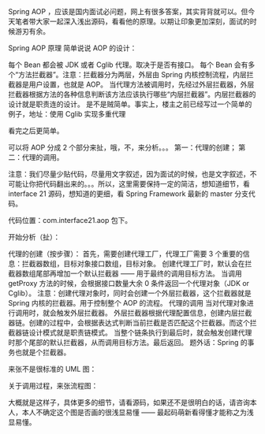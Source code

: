 Spring AOP ，应该是国内面试必问题，网上有很多答案，其实背背就可以。但今天笔者带大家一起深入浅出源码，看看他的原理。以期让印象更加深刻，面试的时候游刃有余。

Spring AOP 原理
简单说说 AOP 的设计：

每个 Bean 都会被 JDK 或者 Cglib 代理。取决于是否有接口。
每个 Bean 会有多个“方法拦截器”。注意：拦截器分为两层，外层由 Spring 内核控制流程，内层拦截器是用户设置，也就是 AOP。
当代理方法被调用时，先经过外层拦截器，外层拦截器根据方法的各种信息判断该方法应该执行哪些“内层拦截器”。内层拦截器的设计就是职责连的设计。
是不是贼简单。事实上，楼主之前已经写过一个简单的例子，地址：使用 Cglib 实现多重代理

看完之后更简单。

可以将 AOP 分成 2 个部分来扯，哦，不，来分析。。。
第一：代理的创建；
第二：代理的调用。

注意：我们尽量少贴代码，尽量用文字叙述，因为面试的时候，也是文字叙述，不可能让你把代码翻出来的。。。所以，这里需要保持一定的简洁，想知道细节，看 interface 21 源码，想知道的更细，看 Spring Framework 最新的 master 分支代码。

代码位置：com.interface21.aop 包下。

开始分析（扯）：

代理的创建（按步骤）：
首先，需要创建代理工厂，代理工厂需要 3 个重要的信息：拦截器数组，目标对象接口数组，目标对象。
创建代理工厂时，默认会在拦截器数组尾部再增加一个默认拦截器 —— 用于最终的调用目标方法。
当调用 getProxy 方法的时候，会根据接口数量大余 0 条件返回一个代理对象（JDK or Cglib）。
注意：创建代理对象时，同时会创建一个外层拦截器，这个拦截器就是 Spring 内核的拦截器。用于控制整个 AOP 的流程。
代理的调用
当对代理对象进行调用时，就会触发外层拦截器。
外层拦截器根据代理配置信息，创建内层拦截器链。创建的过程中，会根据表达式判断当前拦截是否匹配这个拦截器。而这个拦截器链设计模式就是职责链模式。
当整个链条执行到最后时，就会触发创建代理时那个尾部的默认拦截器，从而调用目标方法。最后返回。
题外话：Spring 的事务也就是个拦截器。

来张不是很标准的 UML 图：



关于调用过程，来张流程图：



大概就是这样子，具体更多的细节，请看源码，如果还不是很明白的话，请咨询本人，本人不确定这个图是否画的很浅显易懂 —— 最起码萌新看得懂才能称之为浅显易懂。